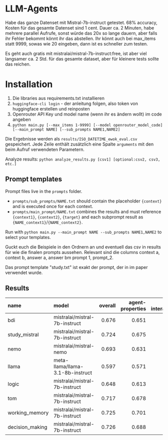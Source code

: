 # LLM-Agents

Habe das ganze Datenset mit Mistral-7b-instruct getestet. 68% accuracy, Kosten für das gesamte Datenset sind 1 cent. Dauer ca. 2 Minuten, habe mehrere parallel Aufrufe, sonst würde das 20x so lange dauern, aber falls ihr Fehler bekommt könnt ihr das abstellen. Ihr könnt auch bei max_items statt 9999, sowas wie 20 eingeben, dann ist es schneller zum testen. 

Es geht auch gratis mit mistralai/mistral-7b-instruct:free, ist aber viel langsamer ca. 2 Std. für das gesamte dataset, aber für kleinere tests sollte das reichen.


# Installation

1. Die libraries aus requirements.txt installieren
2. `huggingface-cli login` - der anleitung folgen, also token von huggingface erstellen und reinposten
3. Openrouter API Key und model name (wenn ihr es ändern wollt) im code angeben
4. `python main.py [--max_items 1-9999] [--model openrouter_model_code] [--main_prompt NAME] [--sub_prompts NAME1,NAME2]`

Die Ergebnisse werden als `results/ISO_DATETIME_ewok_eval.csv` gespeichert. Jede Zeile enthält zusätzlich eine Spalte `arguments` mit den beim Aufruf verwendeten Parametern.

Analyze results:
`python analyze_results.py [csv1] [optional:csv2, csv3, etc.]`


## Prompt templates
Prompt files live in the `prompts` folder.

- `prompts/sub_prompts/NAME.txt` should contain the placeholder `{context}` and is executed once for each context.
- `prompts/main_prompt/NAME.txt` combines the results and must reference `{context1}`, `{context2}`, `{target}` and each subprompt result as `{NAME_context1}`/`{NAME_context2}`.

Run with `python main.py --main_prompt NAME --sub_prompts NAME1,NAME2` to select your templates.

Guckt euch die Beispiele in den Ordnern an und eventuell das csv in results für wie die finalen prompts aussehen.
Relevant sind die columns context a, context b, answer a, answer bm prompt 1, prompt_2.

Das prompt template "study.txt" ist exakt der prompt, der in im paper verwendet wurde.


## Results
| name            | model                            |   overall |   agent-properties |   social-interactions |   social-properties |
|:----------------|:---------------------------------|----------:|-------------------:|----------------------:|--------------------:|
| bdi             | mistralai/mistral-7b-instruct    |     0.676 |              0.651 |                 0.78  |               0.727 |
| study_mistral   | mistralai/mistral-7b-instruct    |     0.724 |              0.675 |                 0.826 |               0.927 |
| nemo            | mistralai/mistral-nemo           |     0.693 |              0.631 |                 0.863 |               0.905 |
| llama           | meta-llama/llama-3.1-8b-instruct |     0.597 |              0.571 |                 0.594 |               0.759 |
| logic           | mistralai/mistral-7b-instruct    |     0.648 |              0.613 |                 0.737 |               0.773 |
| tom             | mistralai/mistral-7b-instruct    |     0.717 |              0.678 |                 0.843 |               0.832 |
| working_memory  | mistralai/mistral-7b-instruct    |     0.725 |              0.701 |                 0.82  |               0.781 |
| decision_making | mistralai/mistral-7b-instruct    |     0.726 |              0.688 |                 0.794 |               0.892 |
